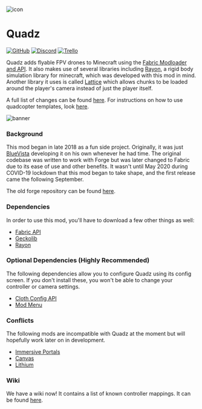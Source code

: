 ![icon](https://raw.githubusercontent.com/lazuritemc/Quadz/master/src/main/resources/assets/quadz/icon.png)

# Quadz

[![GitHub](https://img.shields.io/github/license/LazuriteMC/Quadz?color=A31F34&label=License&labelColor=8A8B8C)](https://github.com/LazuriteMC/Quadz/blob/development/LICENSE)
[![Discord](https://img.shields.io/discord/719662192601071747?color=7289DA&label=Discord&labelColor=2C2F33&logo=Discord)](https://discord.gg/NNPPHN7b3P)
[![Trello](https://img.shields.io/static/v1?label=Trello&message=Board&color=FFFFFF&logo=Trello&labelColor=0052CC)](https://trello.com/b/naSFhSWz/fpv-racing-mod)

Quadz adds flyable FPV drones to Minecraft using the [Fabric Modloader and API](https://fabricmc.net/). It also makes
use of several libraries including [Rayon](https://github.com/lazuritemc/rayon), a rigid body simulation library for minecraft, which was
developed with this mod in mind. Another library it uses is called [Lattice](https://github.com/lazuritemc/lattice) which allows chunks
to be loaded around the player's camera instead of just the player itself.

A full list of changes can be found [here](https://github.com/LazuriteMC/Quadz/blob/development/changelog.md). For instructions on how
to use quadcopter templates, look [here](https://github.com/LazuriteMC/Quadz-Template).

![banner](https://raw.githubusercontent.com/lazuritemc/Quadz/master/src/main/resources/assets/quadz/images/banner.png)

### Background
This mod began in late 2018 as a fun side project. Originally, it was just [BlueVista](https://github.com/ethanejohnsons) developing it
on his own whenever he had time. The original codebase was written to work with Forge but was later changed to Fabric due to its ease
of use and other benefits. It wasn't until May 2020 during COVID-19 lockdown that this mod began to take shape, and the first release came
the following September.

The old forge repository can be found [here](https://github.com/ethanejohnsons/FPV-Racing-Mod).

### Dependencies
In order to use this mod, you'll have to download a few other things as well:
* [Fabric API](https://www.curseforge.com/minecraft/mc-mods/fabric-api)
* [Geckolib](https://www.curseforge.com/minecraft/mc-mods/geckolib-fabric)
* [Rayon](https://www.curseforge.com/minecraft/mc-mods/rayon)
  
### Optional Dependencies (Highly Recommended)
The following dependencies allow you to configure Quadz using its config screen. If you don't install these, you won't
be able to change your controller or camera settings.
* [Cloth Config API](https://www.curseforge.com/minecraft/mc-mods/cloth-config)
* [Mod Menu](https://www.curseforge.com/minecraft/mc-mods/modmenu)

### Conflicts
The following mods are incompatible with Quadz at the moment but will hopefully work later on in development.
* [Immersive Portals](https://www.curseforge.com/minecraft/mc-mods/immersive-portals-mod)
* [Canvas](https://www.curseforge.com/minecraft/mc-mods/canvas-renderer)
* [Lithium](https://www.curseforge.com/minecraft/mc-mods/lithium)

### Wiki
We have a wiki now! It contains a list of known controller mappings. It can be found [here](https://docs.lazurite.dev/quadz/).
